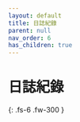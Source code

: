 ```yaml
---
layout: default
title: 日誌紀錄
parent: null
nav_order: 6
has_children: true
---
```


# 日誌紀錄

{: .fs-6 .fw-300 }